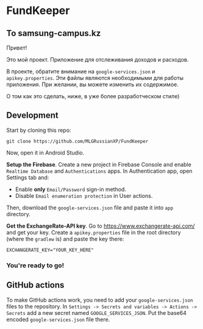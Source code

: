 # FundKeeper

## To samsung-campus.kz

Привет!

Это мой проект. Приложение для отслеживания доходов и расходов.

В проекте, обратите внимание на `google-services.json` и `apikey.properties`. Эти файлы являются необходимыми для работы приложения.
При желании, вы можете изменить их содержимое.

О том как это сделать, ниже, в уже более разработческом стиле)

## Development

Start by cloning this repo:
```
git clone https://github.com/MLGRussianXP/FundKeeper
```

Now, open it in Android Studio.

**Setup the Firebase**. Create a new project in Firebase Console and enable `Realtime Database` and `Authentications` apps.
In Authentication app, open Settings tab and:
- Enable **only** `Email/Password` sign-in method.
- Disable `Email enumeration protection` in User actions.

Then, download the `google-services.json` file and paste it into `app` directory.

**Get the ExchangeRate-API key**. Go to https://www.exchangerate-api.com/ and get your key.
Create a `apikey.properties` file in the root directory (where the `gradlew` is) and paste the key there:
```
EXCHANGERATE_KEY="YOUR_KEY_HERE"
```

### You're ready to go!

## GitHub actions

To make GitHub actions work, you need to add your `google-services.json` files to the repository.
In `Settings -> Secrets and variables -> Actions -> Secrets` add a new secret named `GOOGLE_SERVICES_JSON`.
Put the base64 encoded `google-services.json` file there.